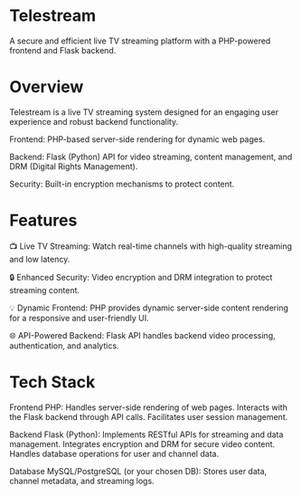 # Telestream
A secure and efficient live TV streaming platform with a PHP-powered frontend and Flask backend.

# Overview
Telestream is a live TV streaming system designed for an engaging user experience and robust backend functionality.

Frontend: PHP-based server-side rendering for dynamic web pages.


Backend: Flask (Python) API for video streaming, content management, and DRM (Digital Rights Management).

Security: Built-in encryption mechanisms to protect content.
# Features
📺 Live TV Streaming: Watch real-time channels with high-quality streaming and low latency.

🔒 Enhanced Security: Video encryption and DRM integration to protect streaming content.

💡 Dynamic Frontend: PHP provides dynamic server-side content rendering for a responsive and user-friendly UI.

🌐 API-Powered Backend: Flask API handles backend video processing, authentication, and analytics.
# Tech Stack
Frontend
PHP:
Handles server-side rendering of web pages.
Interacts with the Flask backend through API calls.
Facilitates user session management.

Backend
Flask (Python):
Implements RESTful APIs for streaming and data management.
Integrates encryption and DRM for secure video content.
Handles database operations for user and channel data.

Database
MySQL/PostgreSQL (or your chosen DB): Stores user data, channel metadata, and streaming logs.
